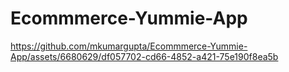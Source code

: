 # Ecommmerce-Yummie-App

https://github.com/mkumargupta/Ecommmerce-Yummie-App/assets/6680629/df057702-cd66-4852-a421-75e190f8ea5b


